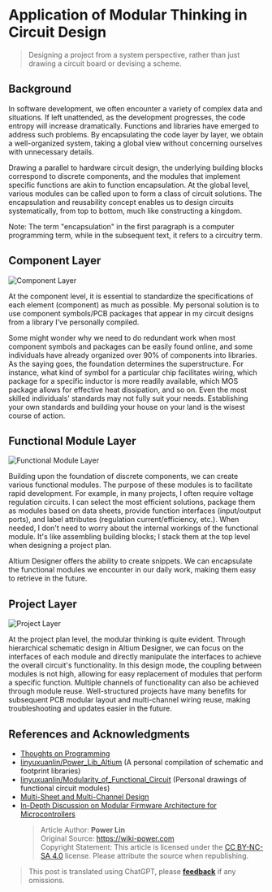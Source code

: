 # Application of Modular Thinking in Circuit Design

> Designing a project from a system perspective, rather than just drawing a circuit board or devising a scheme.

## Background

In software development, we often encounter a variety of complex data and situations. If left unattended, as the development progresses, the code entropy will increase dramatically. Functions and libraries have emerged to address such problems. By encapsulating the code layer by layer, we obtain a well-organized system, taking a global view without concerning ourselves with unnecessary details.

Drawing a parallel to hardware circuit design, the underlying building blocks correspond to discrete components, and the modules that implement specific functions are akin to function encapsulation. At the global level, various modules can be called upon to form a class of circuit solutions. The encapsulation and reusability concept enables us to design circuits systematically, from top to bottom, much like constructing a kingdom.

Note: The term "encapsulation" in the first paragraph is a computer programming term, while in the subsequent text, it refers to a circuitry term.

## Component Layer

![Component Layer](https://media.wiki-power.com/img/20200131212452.png)

At the component level, it is essential to standardize the specifications of each element (component) as much as possible. My personal solution is to use component symbols/PCB packages that appear in my circuit designs from a library I've personally compiled.

Some might wonder why we need to do redundant work when most component symbols and packages can be easily found online, and some individuals have already organized over 90% of components into libraries. As the saying goes, the foundation determines the superstructure. For instance, what kind of symbol for a particular chip facilitates wiring, which package for a specific inductor is more readily available, which MOS package allows for effective heat dissipation, and so on. Even the most skilled individuals' standards may not fully suit your needs. Establishing your own standards and building your house on your land is the wisest course of action.

## Functional Module Layer

![Functional Module Layer](https://media.wiki-power.com/img/20200131212642.png)

Building upon the foundation of discrete components, we can create various functional modules. The purpose of these modules is to facilitate rapid development. For example, in many projects, I often require voltage regulation circuits. I can select the most efficient solutions, package them as modules based on data sheets, provide function interfaces (input/output ports), and label attributes (regulation current/efficiency, etc.). When needed, I don't need to worry about the internal workings of the functional module. It's like assembling building blocks; I stack them at the top level when designing a project plan.

Altium Designer offers the ability to create snippets. We can encapsulate the functional modules we encounter in our daily work, making them easy to retrieve in the future.

## Project Layer

![Project Layer](https://media.wiki-power.com/img/20200131213218.png)

At the project plan level, the modular thinking is quite evident. Through hierarchical schematic design in Altium Designer, we can focus on the interfaces of each module and directly manipulate the interfaces to achieve the overall circuit's functionality. In this design mode, the coupling between modules is not high, allowing for easy replacement of modules that perform a specific function. Multiple channels of functionality can also be achieved through module reuse. Well-structured projects have many benefits for subsequent PCB modular layout and multi-channel wiring reuse, making troubleshooting and updates easier in the future.

## References and Acknowledgments

- [Thoughts on Programming](https://zhuanlan.zhihu.com/p/25288280)
- [linyuxuanlin/Power_Lib_Altium](https://github.com/linyuxuanlin/Power_Lib_Altium) (A personal compilation of schematic and footprint libraries)
- [linyuxuanlin/Modularity_of_Functional_Circuit](https://github.com/linyuxuanlin/Modularity_of_Functional_Circuit) (Personal drawings of functional circuit modules)
- [Multi-Sheet and Multi-Channel Design](https://www.altium.com/documentation/altium-designer/multi-sheet-and-multi-channel-design-ad?version=18.1)
- [In-Depth Discussion on Modular Firmware Architecture for Microcontrollers](https://mp.weixin.qq.com/s?__biz=MzI0ODU0NDI1Mg==&mid=2247493415&idx=1&sn=48868c853d82747e537d9571e02f9c4c&chksm=e99d89b4deea00a2cb26bc62c13bf9bb8955018b47b9b4c091dc98fe776d853039ba84ce480f&mpshare=1&scene=1&srcid=&sharer_sharetime=1588583649159&sharer_shareid=57baeb2b96d0cff9b17ac2c15b36602b&key=54a344d7200e25b224dfb50449a0a3835910904754e85f2f5687170aa3dc9cd1cada606d232a271784f6c37d841af2a681ce3312fe043716d933a48bc88fdfc38a50be9eeb42cc316538f1781f865de5&ascene=1&uin=MTk5MDUwOTA0Mg%3D%3D&devicetype=Windows+10+x64&version=62090070&lang=zh_CN&exportkey=A638hkClxH9AKARxE%2F2NsRw%3D&pass_ticket=DbttLz0NrPJvKfz31VIx1Sw50my315siej6rJhYtISz9sd1CObS%2BjG%2BOC%2FzHEXzj)
  > Article Author: **Power Lin**  
  > Original Source: <https://wiki-power.com>  
  > Copyright Statement: This article is licensed under the [CC BY-NC-SA 4.0](https://creativecommons.org/licenses/by/4.0/deed.zh) license. Please attribute the source when republishing.

> This post is translated using ChatGPT, please [**feedback**](https://github.com/linyuxuanlin/Wiki_MkDocs/issues/new) if any omissions.

